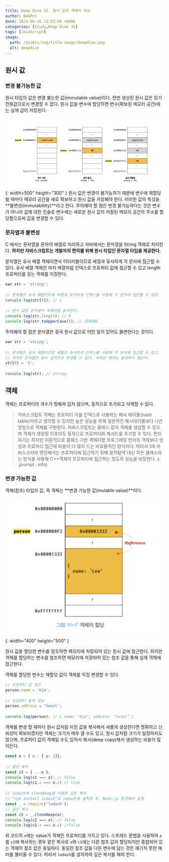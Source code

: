 ```yaml
---
title: Deep Dive 11. 원시 값과 객체의 비교
author: BeAPro
date: 2024-06-16 13:53:00 +0900
categories: [Study,Deep Dive JS]
tags: [JavaScript]
image:
  path: /assets/img/title-image/deepdive.png
  alt: deepdive
---
```

## **원시 값**
### 변경 불가능한 값
원시 타입의 값은 변경 불는한 값(immutable value)이다.
한번 생선된 원시 값은 읽기 전용값으로서 변경할 수 없다.
원시 값을 변수에 할당하면 변수(확보된 메모리 공간)에는 실제 값이 저장된다.

![Desktop View](/assets/img/deepdive/2024-06-16-deepdive-01.png){: width=500" height="300" }
원시 값은 변경이 불가능하기 때문에 변수에 재할당 될 때마다 메모리 공간을 새로 확보하고 원시 값을 저장해야 한다. 이러한 값의 특성을 **불변성(immutablility)**라고 한다.
주의해야 할 점은 변경 불가능하다는 것은 변수가 아니라 값에 대한 진술로 변수에는 새로운 원시 값이 저장된 메모리 공간의 주소를 할당함으로써 값을 변경할 수 있다.

### 문자열과 불변성
C 에서는 문자열을 문자의 배열로 처리하고 자바에서는 문자열을 String 객체로 처리한다.
**하지만 자바스크립트는 개발자의 편의를 위해 원시 타입인 문자열 타입을 제공한다.**

문자열은 유사 배열 객체이면서 이터러블이므로 배열과 유사하게 각 문자에 접근할 수 있다.
유사 배열 객체란 마치 배열처럼 인덱스로 프로퍼티 값에 접근할 수 있고 length 프로퍼티를 갖는 객체를 지징한다.
```js
var str = 'string';

// 문자열은 유사 배열이므로 배열과 유사하게 인덱스를 사용해 각 문자에 접근할 수 있다.
console.log(str[0]); // s

// 원시 값인 문자열이 객체처럼 동작한다.
console.log(str.length); // 6
console.log(str.toUpperCase()); // STRING
```

주의해야 할 점은 문자열은 결국 원시 값으로 어떤 일이 있어도 불변한다는 것이다.
```js
var str = 'string';

// 문자열은 유사 배열이므로 배열과 유사하게 인덱스를 사용해 각 문자에 접근할 수 있다.
// 하지만 문자열은 원시 값이므로 변경할 수 없다. 하지만 에러는 발생하지 않는다.
str[0] = 'S';

console.log(str); // string
```

## **객체**
객체는 프로퍼티의 개수가 정해져 있지 않으며, 동적으로 추가되고 삭제할 수 있다.
> 자바스크립트 객체는 프로퍼티 키를 인덱스로 사용하는 해시 테이블(hash table)이라고 생각할 수 있지만 높은 성능을 위해 일반적인 해시테이블보다 나은 방법으로 객체를 구현한다.
> 자바스크립트는 클래스 없이 객체를 생성할 수 있으며 객체가 생성된 이후라도 동적으로 프로퍼티와 메서드를 추가할 수 있다. 편리하기는 하지만 이론적으로 클래스 기반 객체지향 프로그래밍 언어의 객체보다 생성과 프로퍼티 접근에 비용이 더 많이 드는 비효율적인 방식이다.
> 따라서 V8 자바스크리브 엔진에서는 프로퍼티에 접근하기 위해 동적탐색 대신 히든 클래스라는 방식을 사용해 C++객체의 프로퍼티에 접근하는 정도의 성능을 보장한다.
{: .prompt : info}

### 변경 가능한 값
객체(참조) 타입의 값, 즉 객체는 **변경 가능한 값(mutable value)**이다.

![Desktop View](/assets/img/deepdive/2024-06-16-deepdive-02.png){: width="400" height="500" }

원시 값을 할당한 변수를 참조하면 메모리에 저장되어 있는 원시 값에 접근한다.
하지만 객체를 할당하는 변수를 참조하면 메모리에 저장되어 있는 참조 값을 통해 실제 객체에 접근한다.

객체를 할당한 변수는 재할당 없이 객체를 직접 변경할 수 있다.
```js
// 프로퍼티 값 갱신
person.name = 'Kim';

// 프로퍼티 동적 생성
person.address = 'Seoul';

console.log(person); // { name: "Kim", address: "Seoul" }
```
객체를 변셩 할 때마다 원시 값처럼 이전 값을 복사해서 새롭게 생성한다면 명확하고 신뢰성이 확보되겠지만 객체는 크기가 매우 클 수도 있고, 원시 값처럼 크기가 일정하지도 않으며, 프로퍼티 값이 객체일 수도 있어서 복사(deep copy)해서 생성하는 비용이 많이든다.

```js
const o = { x : { y: 1}};

// 얕은 복사
const c1 = { ...o };
console.log(c1 === o); // false
console.log(c1.x === o.x) // true

// lodash의 cloneDeep을 사용한 깊은 복사
// "npm install lodash"로 lodash를 설치한 후, Node.js 환경에서 실행
const _ = require('lodash');
// 깊은 복사
const c2 = _.cloneDeep(o);
console.log(c2 === o); // false
console.log(c2.x === o.x) //false
```
위 코드의 `o`에는 value가 객체인 프로퍼티를 가지고 있다.
스프레드 문법을 사용하여 `o`를 `c1`에 복사하는 경우 얕은 복사로 `o`와 `c1`에는 다른 참조 값이 할당되지만 중첩되어 있는 객체의 참조 값은 동일하다.
동일한 참조 값을 다른 변수에 담는 것은 예기치 못한 에러를 불러올 수 있다.
따라서 `lodash`를 설치하여 깊은 복사를 해야 한다.